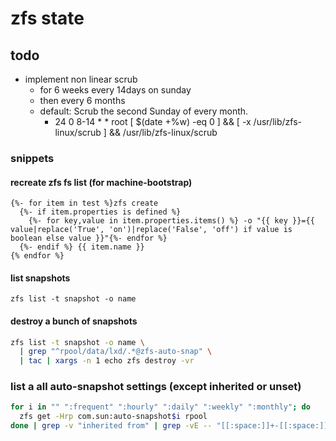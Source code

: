 # zfs state

## todo

+ implement non linear scrub
  + for 6 weeks every 14days on sunday
  + then every 6 months
  + default: Scrub the second Sunday of every month.
      +  24 0 8-14 * * root [ $(date +\%w) -eq 0 ] && [ -x /usr/lib/zfs-linux/scrub ] && /usr/lib/zfs-linux/scrub

### snippets

#### recreate zfs fs list (for machine-bootstrap)
```jinja
{%- for item in test %}zfs create
  {%- if item.properties is defined %}
    {%- for key,value in item.properties.items() %} -o "{{ key }}={{ value|replace('True', 'on')|replace('False', 'off') if value is boolean else value }}"{%- endfor %}
  {%- endif %} {{ item.name }}
{% endfor %}
```

#### list snapshots
`zfs list -t snapshot -o name`

#### destroy a bunch of snapshots
```bash
zfs list -t snapshot -o name \
  | grep "^rpool/data/lxd/.*@zfs-auto-snap" \
  | tac | xargs -n 1 echo zfs destroy -vr
```

### list a all auto-snapshot settings (except inherited or unset)
```bash
for i in "" ":frequent" ":hourly" ":daily" ":weekly" ":monthly"; do
  zfs get -Hrp com.sun:auto-snapshot$i rpool
done | grep -v "inherited from" | grep -vE -- "[[:space:]]+-[[:space:]]+-[[:space:]]*$"
```
